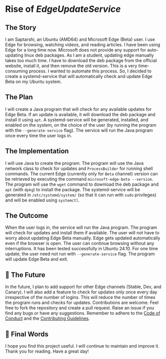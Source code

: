 # Rise of _EdgeUpdateService_

## The Story

I am Saptarshi, an Ubuntu (AMD64) and Microsoft Edge (Beta) user. I use Edge for browsing, watching videos, and reading articles. I have been using Edge for a long time now.
Microsoft does not provide any support for auto-updating linux deb packages. As I am a student, updating edge manually takes too much time. I have to download the deb package from the official website, install it, and then remove the old version. This is a very time-consuming process. I wanted to automate this process. So, I decided to create a systemd-service that will automatically check and update Edge Beta on my Ubuntu system.

## The Plan

I will create a Java program that will check for any available updates for Edge Beta. If an update is available, it will download the deb package and install it using `apt`.
A systemd-service will be generated, installed, and enabled on the system, on the choice of the user (by running the program with the `--generate-service` flag). The service will run the Java program once every time the user logs in.

## The Implementation

I will use Java to create the program. The program will use the Java network class to check for updates and `ProcessBuilder` for running shell commands.
The current Edge (currently only for `Beta` channel) version can be retrieved by executing the command `microsoft-edge-beta --version`.
The program will use the `wget` command to download the deb package and `apt` (with `dpkg`) to install the package.
The systemd-service will be generated in `/etc/systemd/system/` (so that it can run with `sudo` privileges) and will be enabled using `systemctl`.

## The Outcome

When the user logs in, the service will run the Java program. The program will check for updates and install them if available. The user will not have to worry about updating Edge Beta manually.
Edge gets updated automatically even if the browser is open. The user can continue browsing without any interruptions. It has been tested successfully in Ubuntu 24.10.
For one time update, the user need not run with `--generate-service` flag. The program will update Edge Beta and exit.

## 🔮 The Future

In the future, I plan to add support for other Edge channels (Stable, Dev, and Canary). I will also add a feature to check for updates only once every day irrespective of the number of logins. This will reduce the number of times the program runs and checks for updates.
Contributions are welcome. Feel free to fork the repository and create a pull request. Raise an issue if you find any bugs or have any suggestions.
Remember to adhere to the [Code of Conduct](CODE_OF_CONDUCT.md) and the [Contributing Guidelines](CONTRIBUTING.md).

## 🙌 Final Words

I hope you find this project useful. I will continue to maintain and improve it. Thank you for reading. Have a great day!